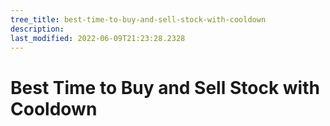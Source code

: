 ```yaml
---
tree_title: best-time-to-buy-and-sell-stock-with-cooldown
description: 
last_modified: 2022-06-09T21:23:28.2328
---
```


# Best Time to Buy and Sell Stock with Cooldown
